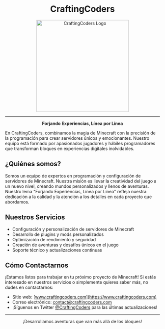 # <div align="center">CraftingCoders</div>
<div align="center">
  <img src="logo.png" alt="CraftingCoders Logo" width="300">
</div>

---

**<div align="center">Forjando Experiencias, Línea por Línea</div>**

En CraftingCoders, combinamos la magia de Minecraft con la precisión de la programación para crear servidores únicos y emocionantes. Nuestro equipo está formado por apasionados jugadores y hábiles programadores que transforman bloques en experiencias digitales inolvidables.

## ¿Quiénes somos?

Somos un equipo de expertos en programación y configuración de servidores de Minecraft. Nuestra misión es llevar la creatividad del juego a un nuevo nivel, creando mundos personalizados y llenos de aventuras. Nuestro lema "Forjando Experiencias, Línea por Línea" refleja nuestra dedicación a la calidad y la atención a los detalles en cada proyecto que abordamos.

## Nuestros Servicios

- Configuración y personalización de servidores de Minecraft
- Desarrollo de plugins y mods personalizados
- Optimización de rendimiento y seguridad
- Creación de aventuras y desafíos únicos en el juego
- Soporte técnico y actualizaciones continuas

## Cómo Contactarnos

¡Estamos listos para trabajar en tu próximo proyecto de Minecraft! Si estás interesado en nuestros servicios o simplemente quieres saber más, no dudes en contactarnos:

- Sitio web: [www.craftingcoders.com](https://www.craftingcoders.com)
- Correo electrónico: contact@craftingcoders.com
- ¡Síguenos en Twitter [@CraftingCoders](https://twitter.com/CraftingCoders) para las últimas actualizaciones!

---

<div align="center">
  ¡Desarrollamos aventuras que van más allá de los bloques!
</div>
